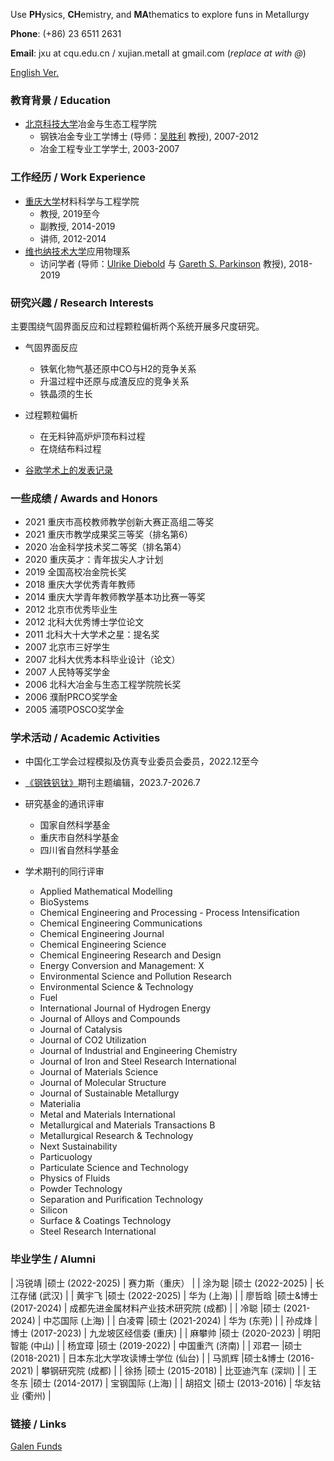 Use **PH**ysics, **CH**emistry, and **MA**thematics to explore funs in Metallurgy

**Phone**: (+86) 23 6511 2631

**Email**: jxu at cqu.edu.cn / xujian.metall at gmail.com (_replace at with @_)

[English Ver.](./index.html)

### 教育背景 / Education

- [北京科技大学](https://www.ustb.edu.cn/)冶金与生态工程学院
  - 钢铁冶金专业工学博士 (导师：[吴胜利](https://metall.ustb.edu.cn/szdw/xsjs/W/wsl/index.htm) 教授), 2007-2012
  - 冶金工程专业工学学士, 2003-2007

### 工作经历 / Work Experience

- [重庆大学](https://www.cqu.edu.cn/)材料科学与工程学院
  - 教授, 2019至今
  - 副教授, 2014-2019
  - 讲师, 2012-2014
- [维也纳技术大学](http://www.tuwien.ac.at/)应用物理系
  - 访问学者 (导师：[Ulrike Diebold](http://www.iap.tuwien.ac.at/www/surface/group/diebold/index) 与 [Gareth S. Parkinson](http://www.iap.tuwien.ac.at/www/surface/group/parkinson/index) 教授), 2018-2019

### 研究兴趣 / Research Interests 

主要围绕气固界面反应和过程颗粒偏析两个系统开展多尺度研究。

- 气固界面反应
  - 铁氧化物气基还原中CO与H2的竞争关系
  - 升温过程中还原与成渣反应的竞争关系
  - 铁晶须的生长

- 过程颗粒偏析
  -  在无料钟高炉炉顶布料过程
  -  在烧结布料过程

- [谷歌学术上的发表记录](https://scholar.google.com/citations?user=A1FG06EAAAAJ&hl=ZH_CN)

### 一些成绩 / Awards and Honors 

*   2021  重庆市高校教师教学创新大赛正高组二等奖 
*   2021  重庆市教学成果奖三等奖（排名第6） 
*   2020  冶金科学技术奖二等奖（排名第4）
*   2020  重庆英才：青年拔尖人才计划
*   2019  全国高校冶金院长奖
*   2018  重庆大学优秀青年教师
*   2014  重庆大学青年教师教学基本功比赛一等奖
*   2012  北京市优秀毕业生
*   2012  北科大优秀博士学位论文
*   2011  北科大十大学术之星：提名奖
*   2007  北京市三好学生
*   2007  北科大优秀本科毕业设计（论文）
*   2007  人民特等奖学金
*   2006  北科大冶金与生态工程学院院长奖
*   2006  濮耐PRCO奖学金
*   2005  浦项POSCO奖学金

### 学术活动 / Academic Activities

- 中国化工学会过程模拟及仿真专业委员会委员，2022.12至今
- [《钢铁钒钛》](http://www.gtft.cn/news/introduction.htm)期刊主题编辑，2023.7-2026.7

- 研究基金的通讯评审
  -  国家自然科学基金
  -  重庆市自然科学基金
  -  四川省自然科学基金

- 学术期刊的同行评审
  - Applied Mathematical Modelling
  - BioSystems
  - Chemical Engineering and Processing - Process Intensification
  - Chemical Engineering Communications
  - Chemical Engineering Journal
  - Chemical Engineering Science
  - Chemical Engineering Research and Design
  - Energy Conversion and Management: X
  - Environmental Science and Pollution Research
  - Environmental Science & Technology
  - Fuel
  - International Journal of Hydrogen Energy
  - Journal of Alloys and Compounds
  - Journal of Catalysis
  - Journal of CO2 Utilization
  - Journal of Industrial and Engineering Chemistry
  - Journal of Iron and Steel Research International
  - Journal of Materials Science
  - Journal of Molecular Structure
  - Journal of Sustainable Metallurgy
  - Materialia
  - Metal and Materials International
  - Metallurgical and Materials Transactions B
  - Metallurgical Research & Technology
  - Next Sustainability
  - Particuology
  - Particulate Science and Technology
  - Physics of Fluids
  - Powder Technology
  - Separation and Purification Technology
  - Silicon
  - Surface & Coatings Technology
  - Steel Research International

### 毕业学生 / Alumni

| 冯锐靖 |硕士 (2022-2025) | 赛力斯（重庆） |
| 涂为聪 |硕士 (2022-2025) | 长江存储 (武汉) |
| 黄宇飞 |硕士 (2022-2025) | 华为 (上海) |
| 廖哲晗 |硕士&博士 (2017-2024) | 成都先进金属材料产业技术研究院 (成都) |
| 冷聪 |硕士 (2021-2024) | 中芯国际 (上海) |
| 白凌霄 |硕士 (2021-2024) | 华为 (东莞) |
| 孙成烽 |博士 (2017-2023) | 九龙坡区经信委 (重庆) |
| 麻攀帅 |硕士 (2020-2023) | 明阳智能 (中山) |
| 杨宜璋 |硕士 (2019-2022) | 中国重汽 (济南) |
| 邓君一 |硕士 (2018-2021) | 日本东北大学攻读博士学位 (仙台) |
| 马凯辉 |硕士&博士  (2016-2021) | 攀钢研究院 (成都) |
| 徐扬 |硕士  (2015-2018)   | 比亚迪汽车 (深圳) | 
| 王冬东 |硕士 (2014-2017) | 宝钢国际 (上海) | 
| 胡招文 |硕士 (2013-2016) | 华友钴业 (衢州) |

### 链接 / Links

[Galen Funds](./Galen.html)
